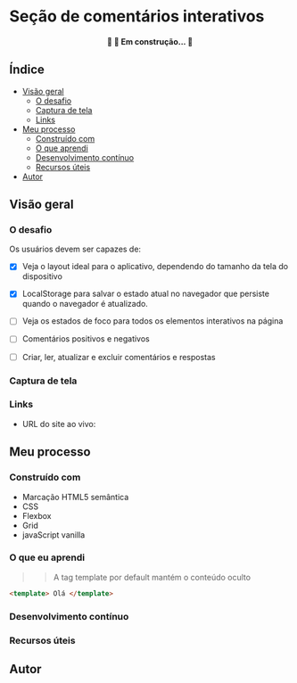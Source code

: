 # Seção de comentários interativos

<h4 align="center"> 
	🚧   🚀 Em construção...  🚧
</h4>

## Índice

- [Visão geral](#visão-geral)
  - [O desafio](#o-desafio)
  - [Captura de tela](#captura-de-tela)
  - [Links](#links)
- [Meu processo](#meu-processo)
  - [Construído com](#construído-com)
  - [O que aprendi](#o-que-aprendi)
  - [Desenvolvimento contínuo](#desenvolvimento-contínuo)
  - [Recursos úteis](#recursos-resources)
- [Autor](#autor)


## Visão geral

### O desafio

Os usuários devem ser capazes de:

- [x] Veja o layout ideal para o aplicativo, dependendo do tamanho da tela do dispositivo
- [x] LocalStorage para salvar o estado atual no navegador que persiste quando o navegador é atualizado.
- [ ] Veja os estados de foco para todos os elementos interativos na página
- [ ] Comentários positivos e negativos
- [ ] Criar, ler, atualizar e excluir comentários e respostas


### Captura de tela
### Links

- URL do site ao vivo:

## Meu processo

### Construído com

- Marcação HTML5 semântica
- CSS
- Flexbox
- Grid
- javaScript vanilla
  


### O que eu aprendi

>> A tag template por default mantém o conteúdo oculto

```html
<template> Olá </template>
```

### Desenvolvimento contínuo


### Recursos úteis


## Autor

